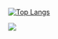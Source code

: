 [![Top Langs](https://github-readme-stats.vercel.app/api/top-langs/?username=koarz&show_icons=true&theme=jolly)](https://github.com/anuraghazra/github-readme-stats)

<div align="left"> <img src="https://github-readme-streak-stats.herokuapp.com/?user=koarz" /> </div>
<!--
**morrySnow/morrySnow** is a ✨ _special_ ✨ repository because its `README.md` (this file) appears on your GitHub profile.

Here are some ideas to get you started:

- 🔭 I’m currently working on ...
- 🌱 I’m currently learning ...
- 👯 I’m looking to collaborate on ...
- 🤔 I’m looking for help with ...
- 💬 Ask me about ...
- 📫 How to reach me: ...
- 😄 Pronouns: ...
- ⚡ Fun fact: ...
-->
